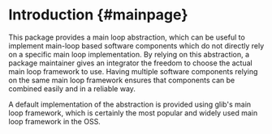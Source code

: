 
Introduction    {#mainpage}
============

This package provides a main loop abstraction, which can be useful to implement main-loop based software components which do not directly rely on a specific main loop implementation. By relying on this abstraction, a package maintainer gives an integrator the freedom to choose the actual main loop framework to use. Having multiple software components relying on the same main loop framework ensures that components can be combined easily and in a reliable way.

A default implementation of the abstraction is provided using glib's main loop framework, which is certainly the most popular and widely used main loop framework in the OSS.

